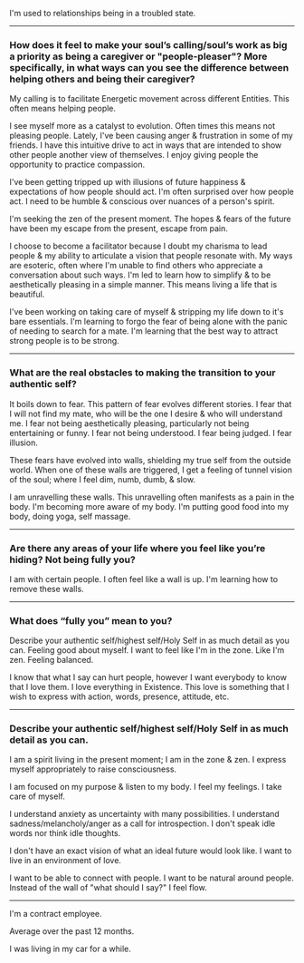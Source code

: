 I'm used to relationships being in a troubled state.

---

### How does it feel to make your soul’s calling/soul’s work as big a priority as being a caregiver or "people-pleaser"? More specifically, in what ways can you see the difference between helping others and being their caregiver?

My calling is to facilitate Energetic movement across different Entities. This often means helping people.

I see myself more as a catalyst to evolution. Often times this means not pleasing people. Lately, I've been causing anger & frustration in some of my friends. I have this intuitive drive to act in ways that are intended to show other people another view of themselves. I enjoy giving people the opportunity to practice compassion.

I've been getting tripped up with illusions of future happiness & expectations of how people should act. I'm often surprised over how people act. I need to be humble & conscious over nuances of a person's spirit.

I'm seeking the zen of the present moment. The hopes & fears of the future have been my escape from the present, escape from pain.

I choose to become a facilitator because I doubt my charisma to lead people & my ability to articulate a vision that people resonate with. My ways are esoteric, often where I'm unable to find others who appreciate a conversation about such ways. I'm led to learn how to simplify & to be aesthetically pleasing in a simple manner. This means living a life that is beautiful.

I've been working on taking care of myself & stripping my life down to it's bare essentials. I'm learning to forgo the fear of being alone with the panic of needing to search for a mate. I'm learning that the best way to attract strong people is to be strong.

---

### What are the real obstacles to making the transition to your authentic self?

It boils down to fear. This pattern of fear evolves different stories. I fear that I will not find my mate, who will be the one I desire & who will understand me. I fear not being aesthetically pleasing, particularly not being entertaining or funny. I fear not being understood. I fear being judged. I fear illusion.

These fears have evolved into walls, shielding my true self from the outside world. When one of these walls are triggered, I get a feeling of tunnel vision of the soul; where I feel dim, numb, dumb, & slow.

I am unravelling these walls. This unravelling often manifests as a pain in the body. I'm becoming more aware of my body. I'm putting good food into my body, doing yoga, self massage.

---

### Are there any areas of your life where you feel like you’re hiding? Not being fully you?

I am with certain people. I often feel like a wall is up. I'm learning how to remove these walls.

---

### What does “fully you” mean to you?

Describe your authentic self/highest self/Holy Self in as much detail as you can. Feeling good about myself. I want to feel like I'm in the zone. Like I'm zen. Feeling balanced.

I know that what I say can hurt people, however I want everybody to know that I love them. I love everything in Existence. This love is something that I wish to express with action, words, presence, attitude, etc.

---

### Describe your authentic self/highest self/Holy Self in as much detail as you can.

I am a spirit living in the present moment; I am in the zone & zen. I express myself appropriately to raise consciousness.

I am focused on my purpose & listen to my body. I feel my feelings. I take care of myself.

I understand anxiety as uncertainty with many possibilities. I understand sadness/melancholy/anger as a call for introspection. I don't speak idle words nor think idle thoughts.

I don't have an exact vision of what an ideal future would look like. I want to live in an environment of love.

I want to be able to connect with people. I want to be natural around people. Instead of the wall of "what should I say?" I feel flow.

---

I'm a contract employee.

Average over the past 12 months.

I was living in my car for a while.
